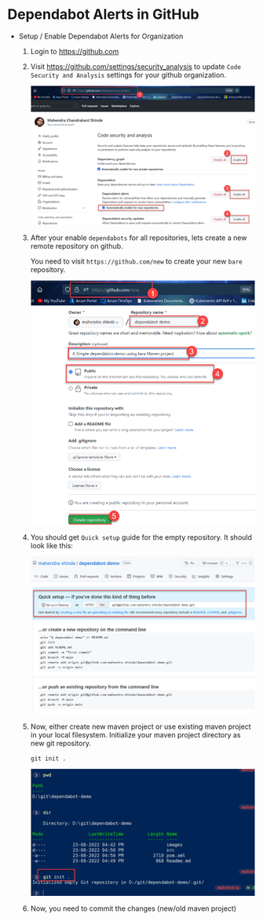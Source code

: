 # Dependabot Alerts in GitHub

* Setup / Enable Dependabot Alerts for Organization

	1. Login to https://github.com 

	2. Visit https://github.com/settings/security_analysis to update `Code Security and Analysis` settings for your github organization.

		![Initial Config](./images/init-config.png)

	3. After your enable `dependabots` for all repositories, lets create a new remote repository on github.

		You need to visit `https://github.com/new` to create your new `bare` repository.
	
		![New Repo](./images/new-repo.png)

	4. You should get `Quick setup` guide for the empty repository. It should look like this:

		![Empty Repo](./images/empty-repo.png)

	5. Now, either create new maven project or use existing maven project in your local filesystem. Initialize your maven project directory as new git repository.

		```
		git init . 
		````	

		![Init Repo](./images/init-repo.png)

	6. Now, you need to commit the changes (new/old maven project)		

		```

		```

